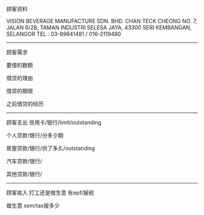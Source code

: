 顾客资料

VISION BEVERAGE MANUFACTURE SDN. BHD. CHAN TECK CHEONG NO. 7, JALAN 6/2B, TAMAN INDUSTRI SELESA JAYA, 43300 SERI KEMBANGAN, SELANGOR TEL : 03-89641481 / 016-2119480

-----------------
顾客需求


要借的数额

借贷的理由

借贷的期限

之前借贷的经历


--------------
顾客支出
信用卡/银行/limit/outstanding


个人贷款/银行/分多少期

房屋贷款/银行/供了多久/outstanding

汽车贷款/银行/


其他贷款/银行/

-----------
顾客收入
打工还是做生意
有epf/报税

做生意 ssm/tax报多少

